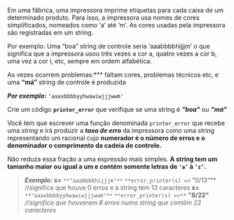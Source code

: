 Em uma fábrica, uma impressora imprime etiquetas para cada caixa de um determinado produto. Para isso, a impressora usa nomes de cores simplificados, nomeados como ‘a’ até ‘m’. As cores usadas pela impressora são registradas em um string.

Por exemplo: Uma “boa” string de controle seria ‘aaabbbbhijjjm’ o que significa que a impressora usou três vezes a cor a, quatro vezes a cor b, uma vez a cor i, etc, sempre em ordem alfabética.


As vezes ocorrem problemas:*** faltam cores, problemas técnicos etc, e uma **“má”** string de controle é produzida

***Por exemplo:*** `‘aaaxbbbbyyhwawiwjjjwwm'`

Crie um código **`printer_error`** que verifique se uma string é ***"boa"*** ou ***"má"***

Você tem que escrever uma função denominada `printer_error` que recebe uma *string* e irá produzir a ***taxa de erro*** da impressora como uma string representando um racional cujo **numerador é o número de erros e o denominador o comprimento da cadeia de controle.**

Não reduza essa fração a uma expressão mais simples.
**A string tem um tamanho maior ou igual a um e contém somente letras de `‘a’` à `‘z’`.**

> ***Exemplo:
s=*** `**"aaabbbbhijjjm"**`
`**error_printer(s) =>` "0/13“**   //significa que houve 0 erros e a string tem 13 caracteres
***s=*** `**"aaaxbbbbyyhwawiwjjjwwm"**`
`**error_printer(s) =>**` **"8/22"**   *//significa que houveram 8 erros numa string que contêm 22 caracteres*
> 
